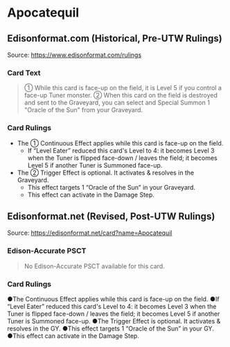 # Apocatequil

## Edisonformat.com (Historical, Pre-UTW Rulings)

Source: https://www.edisonformat.com/rulings

### Card Text

> ① While this card is face-up on the field, it is Level 5 if you control a face-up Tuner monster. ② When this card on the field is destroyed and sent to the Graveyard, you can select and Special Summon 1 "Oracle of the Sun" from your Graveyard.

### Card Rulings

*   The ① Continuous Effect applies while this card is face-up on the field.
    *   If “Level Eater” reduced this card's Level to 4: it becomes Level 3 when the Tuner is flipped face-down / leaves the field; it becomes Level 5 if another Tuner is Summoned face-up.
*   The ② Trigger Effect is optional. It activates & resolves in the Graveyard.
    *   This effect targets 1 “Oracle of the Sun” in your Graveyard.
    *   This effect can activate in the Damage Step.

## Edisonformat.net (Revised, Post-UTW Rulings)

Source: https://edisonformat.net/card?name=Apocatequil

### Edison-Accurate PSCT

> No Edison-Accurate PSCT available for this card.

### Card Rulings

●The Continuous Effect applies while this card is face-up on the field.
●If “Level Eater” reduced this card's Level to 4: it becomes Level 3 when the Tuner is flipped face-down / leaves the field; it becomes Level 5 if another Tuner is Summoned face-up.
●The Trigger Effect is optional. It activates & resolves in the GY.
●This effect targets 1 “Oracle of the Sun” in your GY.
●This effect can activate in the Damage Step.
            